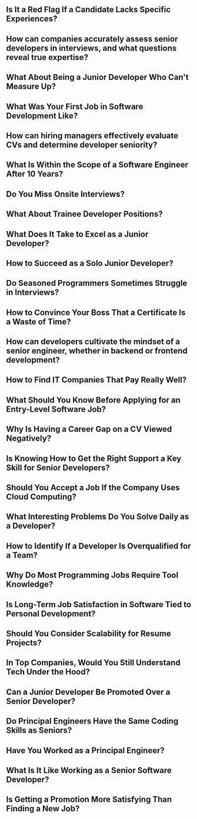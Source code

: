 ## Is It a Red Flag If a Candidate Lacks Specific Experiences?
## How can companies accurately assess senior developers in interviews, and what questions reveal true expertise?
## What About Being a Junior Developer Who Can't Measure Up?
## What Was Your First Job in Software Development Like?
## How can hiring managers effectively evaluate CVs and determine developer seniority?
## What Is Within the Scope of a Software Engineer After 10 Years?
## Do You Miss Onsite Interviews?
## What About Trainee Developer Positions?
## What Does It Take to Excel as a Junior Developer?
## How to Succeed as a Solo Junior Developer?
## Do Seasoned Programmers Sometimes Struggle in Interviews?
## How to Convince Your Boss That a Certificate Is a Waste of Time?
## How can developers cultivate the mindset of a senior engineer, whether in backend or frontend development?
## How to Find IT Companies That Pay Really Well?
## What Should You Know Before Applying for an Entry-Level Software Job?
## Why Is Having a Career Gap on a CV Viewed Negatively?
## Is Knowing How to Get the Right Support a Key Skill for Senior Developers?
## Should You Accept a Job If the Company Uses Cloud Computing?
## What Interesting Problems Do You Solve Daily as a Developer?
## How to Identify If a Developer Is Overqualified for a Team?
## Why Do Most Programming Jobs Require Tool Knowledge?
## Is Long-Term Job Satisfaction in Software Tied to Personal Development?
## Should You Consider Scalability for Resume Projects?
## In Top Companies, Would You Still Understand Tech Under the Hood?
## Can a Junior Developer Be Promoted Over a Senior Developer?
## Do Principal Engineers Have the Same Coding Skills as Seniors?
## Have You Worked as a Principal Engineer?
## What Is It Like Working as a Senior Software Developer?
## Is Getting a Promotion More Satisfying Than Finding a New Job?

